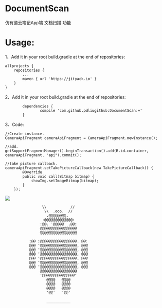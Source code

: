 # DocumentScan
仿有道云笔记App端 文档扫描 功能

# Usage:
1、Add it in your root build.gradle at the end of repositories:

	allprojects {
		repositories {
			...
			maven { url 'https://jitpack.io' }
		}
	}
2、Add it in your root build.gradle at the end of repositories:

			dependencies {
					compile 'com.github.pdliugithub:DocumentScan:+'
			}

3、Code:

	//Create instance.
	CameraApiFragment cameraApiFragment = CameraApiFragment.newInstance();

	//add.
	getSupportFragmentManager().beginTransaction().add(R.id.container, cameraApiFragment, "api").commit();

	//take picture callback.
	cameraApiFragment.setTakePictureCallback(new TakePictureCallback() {
			@Override
			public void call(Bitmap bitmap) {
				showImg.setImageBitmap(bitmap);
			}
		});

[![](https://jitpack.io/v/pdliugithub/DocumentScan.svg)](https://jitpack.io/#pdliugithub/DocumentScan)

                     \\           //
                      \\  .ooo.  //
                       .@@@@@@@@.
                     :@@@@@@@@@@@@@:
                    :@@. '@@@@@' .@@:
                    @@@@@@@@@@@@@@@@@
                    @@@@@@@@@@@@@@@@@

               :@@ :@@@@@@@@@@@@@@@@@. @@:
               @@@ '@@@@@@@@@@@@@@@@@, @@@
               @@@ '@@@@@@@@@@@@@@@@@, @@@
               @@@ '@@@@@@@@@@@@@@@@@, @@@
               @@@ '@@@@@@@@@@@@@@@@@, @@@
               @@@ '@@@@@@@@@@@@@@@@@, @@@
               @@@ '@@@@@@@@@@@@@@@@@, @@@
                    @@@@@@@@@@@@@@@@@
                    '@@@@@@@@@@@@@@@'
                       @@@@   @@@@
                       @@@@   @@@@
                       @@@@   @@@@
                       '@@'   '@@'

                       ___________
